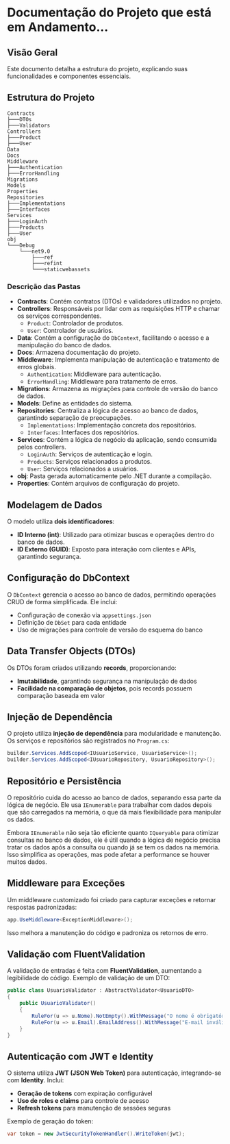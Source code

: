 # Documentação do Projeto que está em Andamento...

## Visão Geral
Este documento detalha a estrutura do projeto, explicando suas funcionalidades e componentes essenciais.

## Estrutura do Projeto

```
Contracts
├───DTOs
├───Validators
Controllers
├───Product
├───User
Data
Docs
Middleware
├───Authentication
├───ErrorHandling
Migrations
Models
Properties
Repositories
├───Implementations
├───Interfaces
Services
├───LoginAuth
├───Products
├───User
obj
└───Debug
    └───net9.0
        ├───ref
        ├───refint
        └───staticwebassets
```

### Descrição das Pastas

- **Contracts**: Contém contratos (DTOs) e validadores utilizados no projeto.
- **Controllers**: Responsáveis por lidar com as requisições HTTP e chamar os serviços correspondentes.
  - `Product`: Controlador de produtos.
  - `User`: Controlador de usuários.
- **Data**: Contém a configuração do `DbContext`, facilitando o acesso e a manipulação do banco de dados.
- **Docs**: Armazena documentação do projeto.
- **Middleware**: Implementa manipulação de autenticação e tratamento de erros globais.
  - `Authentication`: Middleware para autenticação.
  - `ErrorHandling`: Middleware para tratamento de erros.
- **Migrations**: Armazena as migrações para controle de versão do banco de dados.
- **Models**: Define as entidades do sistema.
- **Repositories**: Centraliza a lógica de acesso ao banco de dados, garantindo separação de preocupações.
  - `Implementations`: Implementação concreta dos repositórios.
  - `Interfaces`: Interfaces dos repositórios.
- **Services**: Contém a lógica de negócio da aplicação, sendo consumida pelos controllers.
  - `LoginAuth`: Serviços de autenticação e login.
  - `Products`: Serviços relacionados a produtos.
  - `User`: Serviços relacionados a usuários.
- **obj**: Pasta gerada automaticamente pelo .NET durante a compilação.
- **Properties**: Contém arquivos de configuração do projeto.

## Modelagem de Dados

O modelo utiliza **dois identificadores**:
- **ID Interno (int)**: Utilizado para otimizar buscas e operações dentro do banco de dados.
- **ID Externo (GUID)**: Exposto para interação com clientes e APIs, garantindo segurança.

## Configuração do DbContext

O `DbContext` gerencia o acesso ao banco de dados, permitindo operações CRUD de forma simplificada. Ele inclui:
- Configuração de conexão via `appsettings.json`
- Definição de `DbSet` para cada entidade
- Uso de migrações para controle de versão do esquema do banco

## Data Transfer Objects (DTOs)

Os DTOs foram criados utilizando **records**, proporcionando:
- **Imutabilidade**, garantindo segurança na manipulação de dados
- **Facilidade na comparação de objetos**, pois records possuem comparação baseada em valor

## Injeção de Dependência

O projeto utiliza **injeção de dependência** para modularidade e manutenção.
Os serviços e repositórios são registrados no `Program.cs`:
```csharp
builder.Services.AddScoped<IUsuarioService, UsuarioService>();
builder.Services.AddScoped<IUsuarioRepository, UsuarioRepository>();
```

## Repositório e Persistência

O repositório cuida do acesso ao banco de dados, separando essa parte da lógica de negócio. Ele usa `IEnumerable` para trabalhar com dados depois que são carregados na memória, o que dá mais flexibilidade para manipular os dados.

Embora `IEnumerable` não seja tão eficiente quanto `IQueryable` para otimizar consultas no banco de dados, ele é útil quando a lógica de negócio precisa tratar os dados após a consulta ou quando já se tem os dados na memória. Isso simplifica as operações, mas pode afetar a performance se houver muitos dados.

## Middleware para Exceções

Um middleware customizado foi criado para capturar exceções e retornar respostas padronizadas:
```csharp
app.UseMiddleware<ExceptionMiddleware>();
```
Isso melhora a manutenção do código e padroniza os retornos de erro.

## Validação com FluentValidation

A validação de entradas é feita com **FluentValidation**, aumentando a legibilidade do código.
Exemplo de validação de um DTO:
```csharp
public class UsuarioValidator : AbstractValidator<UsuarioDTO>
{
    public UsuarioValidator()
    {
        RuleFor(u => u.Nome).NotEmpty().WithMessage("O nome é obrigatório");
        RuleFor(u => u.Email).EmailAddress().WithMessage("E-mail inválido");
    }
}
```

## Autenticação com JWT e Identity

O sistema utiliza **JWT (JSON Web Token)** para autenticação, integrando-se com **Identity**.
Inclui:
- **Geração de tokens** com expiração configurável
- **Uso de roles e claims** para controle de acesso
- **Refresh tokens** para manutenção de sessões seguras

Exemplo de geração do token:
```csharp
var token = new JwtSecurityTokenHandler().WriteToken(jwt);
```

